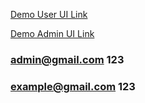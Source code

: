 [Demo User UI Link]( https://covekart-user.onrender.com/)

[Demo Admin UI Link]( https://covekart-admin.onrender.com/)

### admin@gmail.com 123

### example@gmail.com 123
